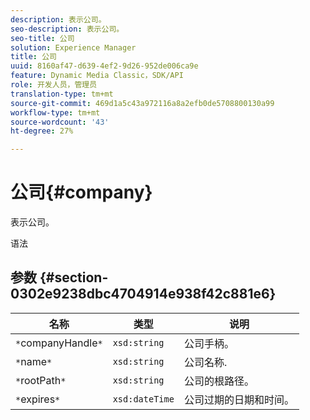```yaml
---
description: 表示公司。
seo-description: 表示公司。
seo-title: 公司
solution: Experience Manager
title: 公司
uuid: 8160af47-d639-4ef2-9d26-952de006ca9e
feature: Dynamic Media Classic，SDK/API
role: 开发人员，管理员
translation-type: tm+mt
source-git-commit: 469d1a5c43a972116a8a2efb0de5708800130a99
workflow-type: tm+mt
source-wordcount: '43'
ht-degree: 27%

---
```



# 公司{#company}

表示公司。

语法

## 参数 {#section-0302e9238dbc4704914e938f42c881e6}

| 名称 | 类型 | 说明 |
|---|---|---|
| `*`companyHandle`*` | `xsd:string` | 公司手柄。 |
| `*`name`*` | `xsd:string` | 公司名称. |
| `*`rootPath`*` | `xsd:string` | 公司的根路径。 |
| `*`expires`*` | `xsd:dateTime` | 公司过期的日期和时间。 |

